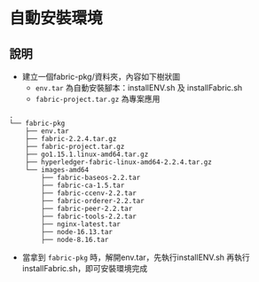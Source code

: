 # 自動安裝環境
## 說明
* 建立一個fabric-pkg/資料夾，內容如下樹狀圖
	* `env.tar` 為自動安裝腳本：installENV.sh 及 installFabric.sh
	* `fabric-project.tar.gz` 為專案應用
```
.
└── fabric-pkg
    ├── env.tar
    ├── fabric-2.2.4.tar.gz
    ├── fabric-project.tar.gz
    ├── go1.15.1.linux-amd64.tar.gz
    ├── hyperledger-fabric-linux-amd64-2.2.4.tar.gz
    └── images-amd64
        ├── fabric-baseos-2.2.tar
        ├── fabric-ca-1.5.tar
        ├── fabric-ccenv-2.2.tar
        ├── fabric-orderer-2.2.tar
        ├── fabric-peer-2.2.tar
        ├── fabric-tools-2.2.tar
        ├── nginx-latest.tar
        ├── node-16.13.tar
        ├── node-8.16.tar
```
* 當拿到 `fabric-pkg` 時，解開env.tar，先執行installENV.sh 再執行 installFabric.sh，即可安裝環境完成

